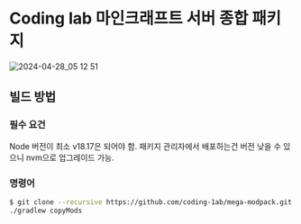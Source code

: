# Coding lab 마인크래프트 서버 종합 패키지
![2024-04-28_05 12 51](https://github.com/coding-1ab/mega-modpack/assets/41675181/3e4805ab-c244-4408-9b8f-4d2c0f9af1f7)
## 빌드 방법

### 필수 요건
Node 버전이 최소 v18.17은 되어야 함. 패키지 관리자에서 배포하는건 버전 낮을 수 있으니 nvm으로 업그레이드 가능.

### 명령어
```sh
$ git clone --recursive https://github.com/coding-1ab/mega-modpack.git
./gradlew copyMods
```
